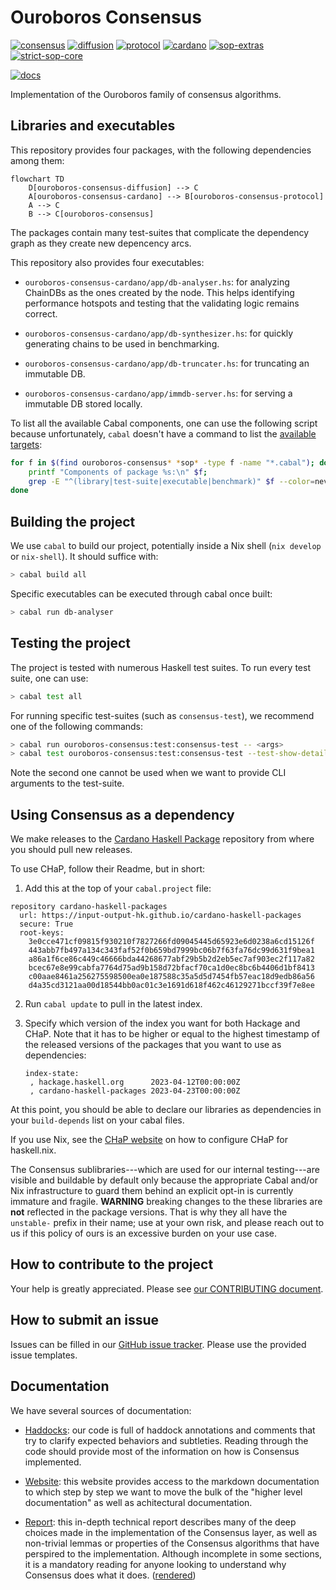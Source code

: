 # Ouroboros Consensus

[![consensus](https://img.shields.io/badge/ouroboros--consensus-0.14.0.0-blue)](https://input-output-hk.github.io/cardano-haskell-packages/package/ouroboros-consensus-0.14.0.0/)
[![diffusion](https://img.shields.io/badge/ouroboros--consensus--diffusion-0.9.0.0-blue)](https://input-output-hk.github.io/cardano-haskell-packages/package/ouroboros-consensus-diffusion-0.9.0.0/)
[![protocol](https://img.shields.io/badge/ouroboros--consensus--protocol-0.6.0.0-blue)](https://input-output-hk.github.io/cardano-haskell-packages/package/ouroboros-consensus-protocol-0.6.0.0/)
[![cardano](https://img.shields.io/badge/ouroboros--consensus--cardano-0.12.1.0-blue)](https://input-output-hk.github.io/cardano-haskell-packages/package/ouroboros-consensus-cardano-0.12.1.0/)
[![sop-extras](https://img.shields.io/badge/sop--extras-0.1.0.0-blue)](https://input-output-hk.github.io/cardano-haskell-packages/package/sop-extras-0.1.0.0/)
[![strict-sop-core](https://img.shields.io/badge/strict--sop--core-0.1.0.0-blue)](https://input-output-hk.github.io/cardano-haskell-packages/package/strict-sop-core-0.1.0.0/)

[![docs](https://img.shields.io/badge/Documentation-yellow)][webpage]

Implementation of the Ouroboros family of consensus algorithms.

## Libraries and executables

This repository provides four packages, with the following dependencies among
them:

``` mermaid
flowchart TD
    D[ouroboros-consensus-diffusion] --> C
    A[ouroboros-consensus-cardano] --> B[ouroboros-consensus-protocol]
    A --> C
    B --> C[ouroboros-consensus]
```

The packages contain many test-suites that complicate the dependency graph as
they create new depencency arcs.

This repository also provides four executables:

- `ouroboros-consensus-cardano/app/db-analyser.hs`: for analyzing ChainDBs as
  the ones created by the node. This helps identifying performance hotspots and
  testing that the validating logic remains correct.

- `ouroboros-consensus-cardano/app/db-synthesizer.hs`: for quickly generating
  chains to be used in benchmarking.

- `ouroboros-consensus-cardano/app/db-truncater.hs`: for truncating an immutable
  DB.

- `ouroboros-consensus-cardano/app/immdb-server.hs`: for serving a immutable DB
  stored locally.

To list all the available Cabal components, one can use the following script
because unfortunately, `cabal` doesn't have a command to list the [available
targets](https://github.com/haskell/cabal/issues/4070):

``` bash
for f in $(find ouroboros-consensus* *sop* -type f -name "*.cabal"); do
    printf "Components of package %s:\n" $f;
    grep -E "^(library|test-suite|executable|benchmark)" $f --color=never | column -t | sort | sed 's/^/\t/'
done
```

## Building the project

We use `cabal` to build our project, potentially inside a Nix shell (`nix
develop` or `nix-shell`). It should suffice with:

``` bash
> cabal build all
```

Specific executables can be executed through cabal once built:

``` bash
> cabal run db-analyser
```

## Testing the project

The project is tested with numerous Haskell test suites. To run every test
suite, one can use:

``` bash
> cabal test all
```

For running specific test-suites (such as `consensus-test`), we recommend one of
the following commands:

``` bash
> cabal run ouroboros-consensus:test:consensus-test -- <args>
> cabal test ouroboros-consensus:test:consensus-test --test-show-details=direct
```

Note the second one cannot be used when we want to provide CLI arguments to the
test-suite.

## Using Consensus as a dependency

We make releases to the [Cardano Haskell
Package](https://input-output-hk.github.io/cardano-haskell-packages/all-packages/)
repository from where you should pull new releases.

To use CHaP, follow their Readme, but in short:

1. Add this at the top of your `cabal.project` file:

  ```
  repository cardano-haskell-packages
    url: https://input-output-hk.github.io/cardano-haskell-packages
    secure: True
    root-keys:
      3e0cce471cf09815f930210f7827266fd09045445d65923e6d0238a6cd15126f
      443abb7fb497a134c343faf52f0b659bd7999bc06b7f63fa76dc99d631f9bea1
      a86a1f6ce86c449c46666bda44268677abf29b5b2d2eb5ec7af903ec2f117a82
      bcec67e8e99cabfa7764d75ad9b158d72bfacf70ca1d0ec8bc6b4406d1bf8413
      c00aae8461a256275598500ea0e187588c35a5d5d7454fb57eac18d9edb86a56
      d4a35cd3121aa00d18544bb0ac01c3e1691d618f462c46129271bccf39f7e8ee
  ```

2. Run `cabal update` to pull in the latest index.
3. Specify which version of the index you want for both Hackage and CHaP. Note
   that it has to be higher or equal to the highest timestamp of the released
   versions of the packages that you want to use as dependencies:

   ```
   index-state:
    , hackage.haskell.org      2023-04-12T00:00:00Z
    , cardano-haskell-packages 2023-04-23T00:00:00Z
   ```

At this point, you should be able to declare our libraries as dependencies in
your `build-depends` list on your cabal files.

If you use Nix, see the [CHaP
website](https://input-output-hk.github.io/cardano-haskell-packages/) on how to
configure CHaP for haskell.nix.

The Consensus sublibraries---which are used for our internal testing---are
visible and buildable by default only because the appropriate Cabal and/or Nix
infrastructure to guard them behind an explicit opt-in is currently immature
and fragile. **WARNING** breaking changes to the these libraries are **not**
reflected in the package versions. That is why they all have the `unstable-`
prefix in their name; use at your own risk, and please reach out to us if this
policy of ours is an excessive burden on your use case.

## How to contribute to the project

Your help is greatly appreciated. Please see [our CONTRIBUTING
document](CONTRIBUTING.md).

## How to submit an issue

Issues can be filled in our [GitHub issue
tracker](https://github.com/input-output-hk/ouroboros-consensus/issues). Please
use the provided issue templates.

## Documentation

We have several sources of documentation:

- [Haddocks](https://input-output-hk.github.io/ouroboros-consensus/haddocks/):
  our code is full of haddock annotations and comments that try to clarify
  expected behaviors and subtleties. Reading through the code should provide
  most of the information on how is Consensus implemented.

- [Website](https://input-output-hk.github.io/ouroboros-consensus/): this
  website provides access to the markdown documentation to which step by step we
  want to move the bulk of the "higher level documentation" as well as
  achitectural documentation.

- [Report](./docs/tech-reports/report/): this in-depth technical report describes many of the
  deep choices made in the implementation of the Consensus layer, as well as
  non-trivial lemmas or properties of the Consensus algorithms that have
  perspired to the implementation. Although incomplete in some sections, it is a
  mandatory reading for anyone looking to understand why Consensus does what it
  does.
  ([rendered](https://input-output-hk.github.io/ouroboros-consensus/pdfs/report.pdf))


[webpage]: https://input-output-hk.github.io/ouroboros-consensus/
